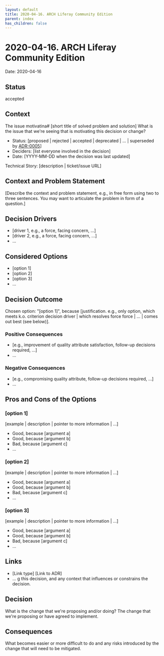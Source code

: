 ```yaml
---
layout: default
title: 2020-04-16. ARCH Liferay Community Edition
parent: index
has_children: false
---
```

# 2020-04-16. ARCH Liferay Community Edition

Date: 2020-04-16

## Status

accepted

## Context

The issue motivatina# [short title of solved problem and solution]
What is the issue that we're seeing that is motivating this decision or change?

* Status: [proposed | rejected | accepted | deprecated | ... | superseded by [ADR-0005](0005-example.md)] <!-- optional -->
* Deciders: [list everyone involved in the decision] <!-- optional -->
* Date: [YYYY-MM-DD when the decision was last updated] <!-- optional -->

Technical Story: [description | ticket/issue URL] <!-- optional -->

## Context and Problem Statement

[Describe the context and problem statement, e.g., in free form using two to three sentences. You may want to articulate the problem in form of a question.]

## Decision Drivers <!-- optional -->

* [driver 1, e.g., a force, facing concern, ...]
* [driver 2, e.g., a force, facing concern, ...]
* ... <!-- numbers of drivers can vary -->

## Considered Options

* [option 1]
* [option 2]
* [option 3]
* ... <!-- numbers of options can vary -->

## Decision Outcome

Chosen option: "[option 1]", because [justification. e.g., only option, which meets k.o. criterion decision driver | which resolves force force | ... | comes out best (see below)].

### Positive Consequences <!-- optional -->

* [e.g., improvement of quality attribute satisfaction, follow-up decisions required, ...]
* ...

### Negative Consequences <!-- optional -->

* [e.g., compromising quality attribute, follow-up decisions required, ...]
* ...

## Pros and Cons of the Options <!-- optional -->

### [option 1]

[example | description | pointer to more information | ...] <!-- optional -->

* Good, because [argument a]
* Good, because [argument b]
* Bad, because [argument c]
* ... <!-- numbers of pros and cons can vary -->

### [option 2]

[example | description | pointer to more information | ...] <!-- optional -->

* Good, because [argument a]
* Good, because [argument b]
* Bad, because [argument c]
* ... <!-- numbers of pros and cons can vary -->

### [option 3]

[example | description | pointer to more information | ...] <!-- optional -->

* Good, because [argument a]
* Good, because [argument b]
* Bad, because [argument c]
* ... <!-- numbers of pros and cons can vary -->

## Links <!-- optional -->

* [Link type] [Link to ADR] <!-- example: Refined by [ADR-0005](0005-example.md) -->
* ... <!-- numbers of links can vary -->g this decision, and any context that influences or constrains the decision.

## Decision

What is the change that we're proposing and/or doing?
The change that we're proposing or have agreed to implement.

## Consequences

What becomes easier or more difficult to do and any risks introduced by the change that will need to be mitigated.

